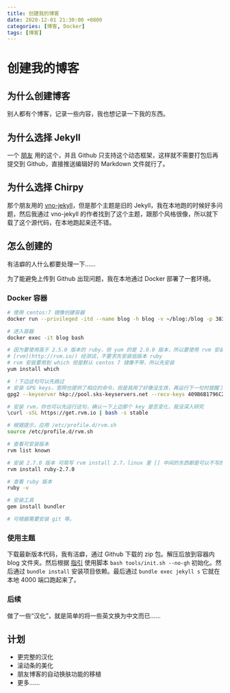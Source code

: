 ```yaml
---
title: 创建我的博客
date: 2020-12-01 21:30:00 +0800
categories: [博客, Docker]
tags: [博客]
---
```


# 创建我的博客

## 为什么创建博客

别人都有个博客，记录一些内容，我也想记录一下我的东西。

## 为什么选择 Jekyll

一个 [朋友](https://www.liyue.site/) 用的这个，并且 Github 只支持这个动态框架，这样就不需要打包后再提交到 Github，直接推送编辑好的 Markdown 文件就行了。

## 为什么选择 Chirpy

那个朋友用的 [vno-jekyll](https://github.com/onevcat/vno-jekyll)，但是那个主题是旧的 Jekyll，我在本地跑的时候好多问题，然后我通过 vno-jekyll 的作者找到了这个主题，跟那个风格很像，所以就下载了这个源代码，在本地跑起来还不错。

## 怎么创建的

有洁癖的人什么都要处理一下……

为了能避免上传到 Github 出现问题，我在本地通过 Docker 部署了一套环境。

### Docker 容器
``` bash
# 使用 centos:7 镜像创建容器
docker run --privileged -itd --name blog -h blog -v ~/blog:/blog -p 38322:38322   centos:7 /usr/sbin/init

# 进入容器 
docker exec -it blog bash

# 因为要使用高于 2.5.0 版本的 ruby，但 yum 的是 2.0.0 版本，所以要使用 rvm 安装高版本。
# [rvm](http://rvm.io/) 经测试，不要求先安装低版本 ruby
# rvm 安装要用到 which 但是默认 centos 7 镜像不带，所以先安装
yum install which

# ！下边这句可以先跳过
# 安装 GPG keys，官网也提供了相应的命令，但是我用了好像没生效，再运行下一句时提醒了用这句
gpg2 --keyserver hkp://pool.sks-keyservers.net --recv-keys 409B6B1796C275462A1703113804BB82D39DC0E3 7D2BAF1CF37B13E2069D6956105BD0E739499BDB

# 安装 rvm，你也可以先运行这句，确认一下上边那个 key 是否变化，我没深入研究
\curl -sSL https://get.rvm.io | bash -s stable

# 根据提示，应用 /etc/profile.d/rvm.sh
source /etc/profile.d/rvm.sh

# 查看可安装版本
rvm list known

# 安装 2.7.0 版本 可简写 rvm install 2.7，linux 里 [] 中间的东西都是可以不写的
rvm install ruby-2.7.0

# 查看 ruby 版本
ruby -v

# 安装工具
gem install bundler

# 可根据需要安装 git 等。
```
### 使用主题

下载最新版本代码，我有洁癖，通过 Github 下载的 zip 包。解压后放到容器内 blog 文件夹。然后根据 [指引](https://chirpy.cotes.info/posts/getting-started/) 使用脚本 ```bash tools/init.sh --no-gh``` 初始化。然后通过 ```bundle install``` 安装项目依赖。最后通过 ```bundle exec jekyll s``` 它就在本地 4000 端口跑起来了。

### 后续

做了一些“汉化”，就是简单的将一些英文换为中文而已……

## 计划

* 更完整的汉化
* 滚动条的美化
* 朋友博客的自动换肤功能的移植
* 更多……

